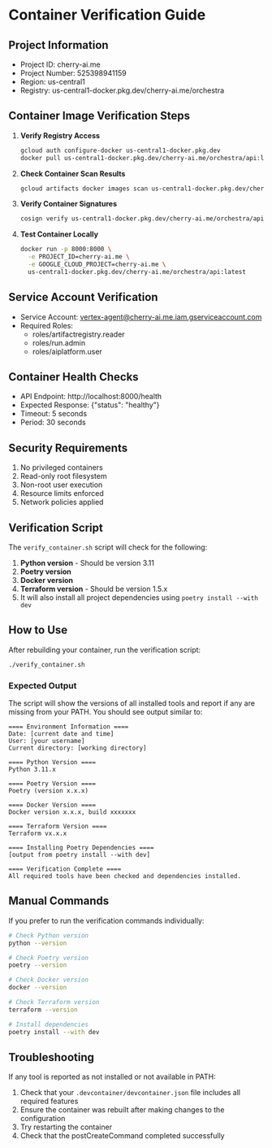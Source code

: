 # Container Verification Guide

## Project Information
- Project ID: cherry-ai.me
- Project Number: 525398941159
- Region: us-central1
- Registry: us-central1-docker.pkg.dev/cherry-ai.me/orchestra

## Container Image Verification Steps

1. **Verify Registry Access**
   ```bash
   gcloud auth configure-docker us-central1-docker.pkg.dev
   docker pull us-central1-docker.pkg.dev/cherry-ai.me/orchestra/api:latest
   ```

2. **Check Container Scan Results**
   ```bash
   gcloud artifacts docker images scan us-central1-docker.pkg.dev/cherry-ai.me/orchestra/api:latest
   ```

3. **Verify Container Signatures**
   ```bash
   cosign verify us-central1-docker.pkg.dev/cherry-ai.me/orchestra/api:latest
   ```

4. **Test Container Locally**
   ```bash
   docker run -p 8000:8000 \
     -e PROJECT_ID=cherry-ai.me \
     -e GOOGLE_CLOUD_PROJECT=cherry-ai.me \
     us-central1-docker.pkg.dev/cherry-ai.me/orchestra/api:latest
   ```

## Service Account Verification
- Service Account: vertex-agent@cherry-ai.me.iam.gserviceaccount.com
- Required Roles:
  - roles/artifactregistry.reader
  - roles/run.admin
  - roles/aiplatform.user

## Container Health Checks
- API Endpoint: http://localhost:8000/health
- Expected Response: {"status": "healthy"}
- Timeout: 5 seconds
- Period: 30 seconds

## Security Requirements
1. No privileged containers
2. Read-only root filesystem
3. Non-root user execution
4. Resource limits enforced
5. Network policies applied

## Verification Script

The `verify_container.sh` script will check for the following:

1. **Python version** - Should be version 3.11
2. **Poetry version**
3. **Docker version**
4. **Terraform version** - Should be version 1.5.x
5. It will also install all project dependencies using `poetry install --with dev`

## How to Use

After rebuilding your container, run the verification script:

```bash
./verify_container.sh
```

### Expected Output

The script will show the versions of all installed tools and report if any are missing from your PATH. You should see output similar to:

```
==== Environment Information ====
Date: [current date and time]
User: [your username]
Current directory: [working directory]

==== Python Version ====
Python 3.11.x

==== Poetry Version ====
Poetry (version x.x.x)

==== Docker Version ====
Docker version x.x.x, build xxxxxxx

==== Terraform Version ====
Terraform vx.x.x

==== Installing Poetry Dependencies ====
[output from poetry install --with dev]

==== Verification Complete ====
All required tools have been checked and dependencies installed.
```

## Manual Commands

If you prefer to run the verification commands individually:

```bash
# Check Python version
python --version

# Check Poetry version
poetry --version

# Check Docker version
docker --version

# Check Terraform version
terraform --version

# Install dependencies
poetry install --with dev
```

## Troubleshooting

If any tool is reported as not installed or not available in PATH:

1. Check that your `.devcontainer/devcontainer.json` file includes all required features
2. Ensure the container was rebuilt after making changes to the configuration
3. Try restarting the container
4. Check that the postCreateCommand completed successfully
